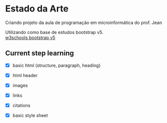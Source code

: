 # Estado da Arte

Criando projeto da aula de programação em microinformática do prof. Jean

Utilizando como base de estudos bootstrap v5.<br>
[w3schools bootstrap v5](https://www.w3schools.com/bootstrap5/index.php)

## Current step learning

- [x] basic html (structure, paragraph, heading)
- [x] html header
- [x] images
- [x] links
- [x] citations
- [x] basic style sheet

